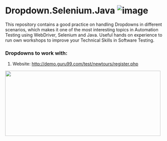 
# Dropdown.Selenium.Java  ![image](https://avatars0.githubusercontent.com/u/983927?v=3&s=80)

This repository contains a good practice on handling Dropdowns in different scenarios, which makes it one of the most interesting topics in Automation Testing using WebDriver, Selenium and Java. Useful hands on experience to run own workshops to improve your Technical Skills in Software Testing.

### Dropdowns to work with:

1. Website: http://demo.guru99.com/test/newtours/register.php

<img src="https://user-images.githubusercontent.com/43299285/74763851-70c91180-5278-11ea-9fce-3a60d08da523.png" height="210" width="498">





